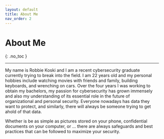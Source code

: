 ```yaml
---
layout: default
title: About Me
nav_order: 2
---
```


# About Me
{: .no_toc }

---

My name is Robbie Koski and I am a recent cybersecurity graduate currently trying to break into the field. I am 22 years old and my personal hobbies include watching movies with friends and family, building keyboards, and wrenching on cars. Over the four years I was working to obtain my bachelors, my passion for cybersecurity has grown immensely and also my understanding of its essential role in the future of organizational and personal security. Everyone nowadays has data they want to protect, and similarly, there will always be someone trying to get ahold of that data. 

Whether is be as simple as pictures stored on your phone, confidential documents on your computer, or ... there are always safeguards and best practices that can be followed to maximize your security.